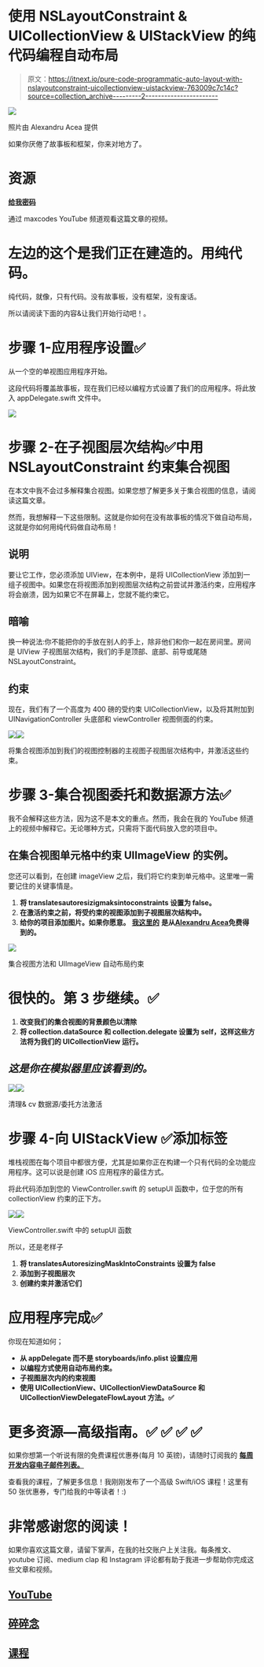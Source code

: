 # 使用 NSLayoutConstraint & UICollectionView & UIStackView 的纯代码编程自动布局

> 原文：<https://itnext.io/pure-code-programmatic-auto-layout-with-nslayoutconstraint-uicollectionview-uistackview-763009c7c14c?source=collection_archive---------2----------------------->

![](img/a4249704dfe9957f34005433490d88fe.png)

照片由 Alexandru Acea 提供

如果你厌倦了故事板和框架，你来对地方了。

# 资源

[**给我密码**](https://github.com/Maxnelson997/ProgrammaticAutoLayoutwithNSLayoutConstraintYouTubeVideo)

通过 maxcodes YouTube 频道观看这篇文章的视频。

# 左边的这个是我们正在建造的。用纯代码。

纯代码，就像，只有代码。没有故事板，没有框架，没有废话。

所以请阅读下面的内容&让我们开始行动吧！。

# 步骤 1-应用程序设置✅

从一个空的单视图应用程序开始。

这段代码将覆盖故事板，现在我们已经以编程方式设置了我们的应用程序。将此放入 appDelegate.swift 文件中。

![](img/a867aac12689d16cefa3332057ac35b7.png)

# 步骤 2-在子视图层次结构✅中用 NSLayoutConstraint 约束集合视图

在本文中我不会过多解释集合视图。如果您想了解更多关于集合视图的信息，请阅读这篇文章。

然而，我想解释一下这些限制。这就是你如何在没有故事板的情况下做自动布局，这就是你如何用纯代码做自动布局！

## 说明

要让它工作，您必须添加 UIView，在本例中，是将 UICollectionView 添加到一组子视图中。如果您在将视图添加到视图层次结构之前尝试并激活约束，应用程序将会崩溃，因为如果它不在屏幕上，您就不能约束它。

## 暗喻

换一种说法:你不能把你的手放在别人的手上，除非他们和你一起在房间里。房间是 UIView 子视图层次结构，我们的手是顶部、底部、前导或尾随 NSLayoutConstraint。

## 约束

现在，我们有了一个高度为 400 磅的受约束 UICollectionView，以及将其附加到 UINavigationController 头底部和 viewController 视图侧面的约束。

![](img/ed076b5b50f5419d97a8dff9d4e70398.png)![](img/d995f33ec21ff9f441fb1b15845dd595.png)

将集合视图添加到我们的视图控制器的主视图子视图层次结构中，并激活这些约束。

# 步骤 3-集合视图委托和数据源方法✅

我不会解释这些方法，因为这不是本文的重点。然而，我会在我的 YouTube 频道上的视频中解释它。无论哪种方式，只需将下面代码放入您的项目中。

## 在集合视图单元格中约束 UIImageView 的实例。

您还可以看到，在创建 imageView 之后，我们将它约束到单元格中。这里唯一需要记住的关键事情是。

1.  **将 translatesautoresizigmaksintoconstraints 设置为 false。**
2.  **在激活约束之前，将受约束的视图添加到子视图层次结构中。**
3.  **给你的项目添加图片。如果你愿意。** [**我这里的**](https://unsplash.com/@alexacea) **是从**[**Alexandru Acea**](https://medium.com/u/6819467be7b0?source=post_page-----763009c7c14c--------------------------------)**免费得到的。**

![](img/6f77bd493fcdee61846e2f7ff6cf639f.png)

集合视图方法和 UIImageView 自动布局约束

# 很快的。第 3 步继续。✅

1.  **改变我们的集合视图的背景颜色以清除**
2.  **将 collection.dataSource 和 collection.delegate 设置为 self，这样这些方法将为我们的 UICollectionView 运行。**

## ***这是你在模拟器里应该看到的。***

![](img/93c28d348075d71fd880b5d192f615c7.png)![](img/1671f5f5eaf97c00624dff5863d5c685.png)

清理& cv 数据源/委托方法激活

# 步骤 4-向 UIStackView ✅添加标签

堆栈视图在每个项目中都很方便，尤其是如果你正在构建一个只有代码的全功能应用程序。这可以说是创建 iOS 应用程序的最佳方式。

将此代码添加到您的 ViewController.swift 的 setupUI 函数中，位于您的所有 collectionView 约束的正下方。

![](img/9daa2b573f8f327c11b5faf3b39f92cd.png)![](img/0ffc96f042fc8de95b542f80f43bf661.png)

ViewController.swift 中的 setupUI 函数

所以，还是老样子

1.  **将 translatesAutoresizingMaskIntoConstraints 设置为 false**
2.  **添加到子视图层次**
3.  **创建约束并激活它们**

# 应用程序完成✅

你现在知道如何；

*   **从 appDelegate 而不是 storyboards/info.plist 设置应用**
*   **以编程方式使用自动布局约束。**
*   **子视图层次内的约束视图**
*   **使用 UICollectionView、UICollectionViewDataSource 和 UICollectionViewDelegateFlowLayout 方法。✅**

# 更多资源—高级指南。✅ ✅ ✅ ✅

如果你想第一个听说有限的免费课程优惠券(每月 10 英镑)，请随时订阅我的 [**每周开发内容电子邮件列表。**](https://www.maxcodes.io)

查看我的课程，了解更多信息！我刚刚发布了一个高级 Swift/iOS 课程！这里有 50 张优惠券，专门给我的中等读者！:)

# 非常感谢您的阅读！

如果你喜欢这篇文章，请留下掌声，在我的社交账户上关注我。每条推文、youtube 订阅、medium clap 和 Instagram 评论都有助于我进一步帮助你完成这些文章和视频。

## [**YouTube**](http://youtube.com/maxcodes)

## [**碎碎念**](http://twitter.com/maxcodes1)

## [课程](https://www.udemy.com/tableviews/?couponCode=MEDIUMNINE)